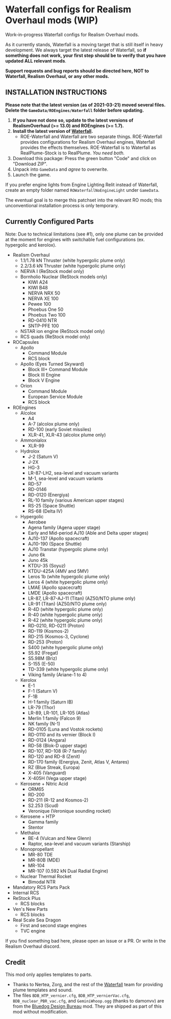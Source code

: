# Waterfall configs for Realism Overhaul mods (WIP)

Work-in-progress Waterfall configs for Realism Overhaul mods.

As it currently stands, Waterfall is a moving target that is still itself in heavy development. We always target the latest release of Waterfall, so **if something does not work, your first step should be to verify that you have updated ALL relevant mods**.

**Support requests and bug reports should be directed here, NOT to Waterfall, Realism Overhaul, or any other mods.**

## INSTALLATION INSTRUCTIONS

**Please note that the latest version (as of 2021-03-21) moved several files. Delete the `GameData/ROEngines/Waterfall` folder before updating.**

<!-- **These configurations are based on the git versions of Realism Overhaul (at least [`295cdb8`](https://github.com/KSP-RO/RealismOverhaul/commit/295cdb89d03d0fc0276e4b07f167f835be3cf206)) and ROEngines (at least [`03e06e2`](https://github.com/KSP-RO/ROEngines/commit/03e06e29ecfa751fc835ccdff10d483aee4f51a7)). Using the release (i.e., CKAN) versions of these mods will break certain plumes.** -->

1. **If you have not done so, update to the latest versions of RealismOverhaul (>= 13.0) and ROEngines (>= 1.7).**
2. **Install the latest version of [Waterfall](https://github.com/post-kerbin-mining-corporation/Waterfall).**
   * ROE-Waterfall and Waterfall are two separate things. ROE-Waterfall provides configurations for Realism Overhaul engines, Waterfall provides the effects themselves. ROE-Waterfall is to Waterfall as RealPlume-Stock is to RealPlume. *You need both.*
3. Download this package: Press the green button "Code" and click on "Download ZIP".
4. Unpack into `GameData` and *agree* to overwrite.
5. Launch the game.

If you prefer engine lights from Engine Lighting Relit instead of Waterfall, create an empty folder named `ROWaterfallNoEngineLight` under `GameData`.

The eventual goal is to merge this patchset into the relevant RO mods; this unconventional installation process is only temporary.

## Currently Configured Parts

Note: Due to technical limitations (see #1), only one plume can be provided at the moment for engines with switchable fuel configurations (ex. hypergolic and kerolox).

* Realism Overhaul
  * 1.1/1.78 kN Thruster (white hypergolic plume only)
  * 2.2/3.6 kN Thruster (white hypergolic plume only)
  * NERVA I (ReStock model only)
  * Bornholio Nuclear (ReStock models only)
    * KIWI A24
    * KIWI B48
    * NERVA NRX 50
    * NERVA XE 100
    * Pewee 100
    * Phoebus One 50
    * Phoebus Two 100
    * RD-0410 NTR
    * SNTP-PFE 100
  * NSTAR ion engine (ReStock model only)
  * RCS quads (ReStock model only)
* ROCapsules
  * Apollo
    * Command Module
    * RCS block
  * Apollo (Eyes Turned Skyward)
    * Block III+ Command Module
    * Block III Engine
    * Block V Engine
  * Orion
    * Command Module
    * European Service Module
    * RCS block
* ROEngines
  * Alcolox
    * A4
    * A-7 (alcolox plume only)
    * RD-100 (early Soviet missiles)
    * XLR-41, XLR-43 (alcolox plume only)
  * Ammonialox
    * XLR-99
  * Hydrolox
    * J-2 (Saturn V)
    * J-2X
    * HG-3
    * LR-87-LH2, sea-level and vacuum variants
    * M-1, sea-level and vacuum variants
    * RD-57
    * RD-0146
    * RD-0120 (Energiya)
    * RL-10 family (various American upper stages)
    * RS-25 (Space Shuttle)
    * RS-68 (Delta IV)
  * Hypergolic
    * Aerobee
    * Agena family (Agena upper stage)
    * Early and Mid-period AJ10 (Able and Delta upper stages)
    * AJ10-137 (Apollo spacecraft)
    * AJ10-190 (Space Shuttle)
    * AJ10 Transtar (hypergolic plume only)
    * Juno 6k
    * Juno 45k
    * KTDU-35 (Soyuz)
    * KTDU-425A (4MV and 5MV)
    * Leros 1b (white hypergolic plume only)
    * Leros 4 (white hypergolic plume only)
    * LMAE (Apollo spacecraft)
    * LMDE (Apollo spacecraft)
    * LR-87, LR-87-AJ-11 (Titan) (AZ50/NTO plume only)
    * LR-91 (Titan) (AZ50/NTO plume only)
    * R-4D (white hypergolic plume only)
    * R-40 (white hypergolic plume only)
    * R-42 (white hypergolic plume only)
    * RD-0210, RD-0211 (Proton)
    * RD-119 (Kosmos-2)
    * RD-215 (Kosmos-3, Cyclone)
    * RD-253 (Proton)
    * S400 (white hypergolic plume only)
    * S5.92 (Fregat)
    * S5.98M (Briz)
    * S-155 (E-50)
    * TD-339 (white hypergolic plume only)
    * Viking family (Ariane-1 to 4)
  * Kerolox
    * E-1
    * F-1 (Saturn V)
    * F-1B
    * H-1 family (Saturn IB)
    * LR-79 (Thor)
    * LR-89, LR-101, LR-105 (Atlas)
    * Merlin 1 family (Falcon 9)
    * NK family (N-1)
    * RD-0105 (Luna and Vostok rockets)
    * RD-0110 and its vernier (Block I)
    * RD-0124 (Angara)
    * RD-58 (Blok-D upper stage)
    * RD-107, RD-108 (R-7 family)
    * RD-120 and RD-8 (Zenit)
    * RD-170 family (Energiya, Zenit, Atlas V, Antares)
    * RZ (Blue Streak, Europa)
    * X-405 (Vanguard)
    * X-405H (Vega upper stage)
  * Kerosene + Nitric Acid
    * ORM65
    * RD-200
    * RD-211 (R-12 and Kosmos-2)
    * S2.253 (Scud)
    * Veronique (Veronique sounding rocket)
  * Kerosene + HTP
    * Gamma family 
	* Stentor 
  * Methalox
    * BE-4 (Vulcan and New Glenn)
    * Raptor, sea-level and vacuum variants (Starship)
  * Monopropellant
    * MR-80 TDE
    * MR-80B (MDE)
    * MR-104
    * MR-107 (0.592 kN Dual Radial Engine)
  * Nuclear Thermal Rocket
    * Bimodal NTR
* Mandatory RCS Parts Pack
* Internal RCS
* ReStock Plus
  * RCS blocks
* Ven's New Parts
  * RCS blocks
* Real Scale Sea Dragon
  * First and second stage engines
  * TVC engine

If you find something bad here, please open an issue or a PR. Or write in the Realism Overhaul discord.

## Credit

This mod only applies templates to parts.

* Thanks to Nertea, Zorg, and the rest of the [Waterfall](https://github.com/post-kerbin-mining-corporation/Waterfall) team for providing plume templates and sound.
* The files `BDB_HTP_vernier.cfg`, `BDB_HTP_vernierVac.cfg`, `BDB_nuclear_PBR_vac.cfg`, and `GeminiWhoop.ogg` (thanks to damonvv) are from the [Bluedog Design Bureau](https://github.com/CobaltWolf/Bluedog-Design-Bureau) mod. They are shipped as part of this mod without modification.
